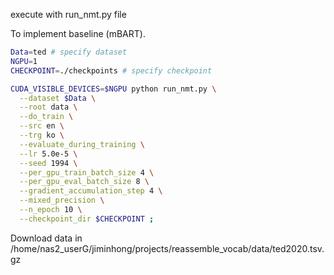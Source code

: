execute with run_nmt.py file


To implement baseline (mBART). 

````bash
Data=ted # specify dataset
NGPU=1
CHECKPOINT=./checkpoints # specify checkpoint

CUDA_VISIBLE_DEVICES=$NGPU python run_nmt.py \
  --dataset $Data \
  --root data \
  --do_train \
  --src en \
  --trg ko \
  --evaluate_during_training \
  --lr 5.0e-5 \
  --seed 1994 \
  --per_gpu_train_batch_size 4 \
  --per_gpu_eval_batch_size 8 \
  --gradient_accumulation_step 4 \
  --mixed_precision \
  --n_epoch 10 \
  --checkpoint_dir $CHECKPOINT ;

````



Download data in /home/nas2_userG/jiminhong/projects/reassemble_vocab/data/ted2020.tsv.gz

